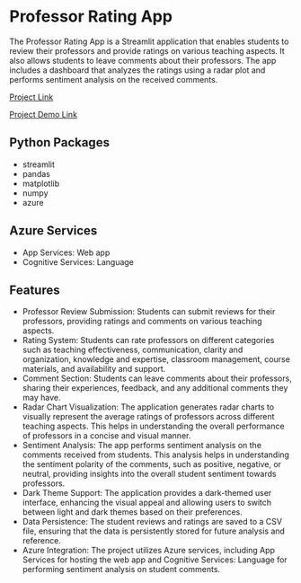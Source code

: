 # Professor Rating App
The Professor Rating App is a Streamlit application that enables students to review their professors and provide ratings on various teaching aspects. It also allows students to leave comments about their professors. The app includes a dashboard that analyzes the ratings using a radar plot and performs sentiment analysis on the received comments.

[Project Link](https://prof-review-analysis.azurewebsites.net)

[Project Demo Link](https://www.youtube.com/watch?v=NQE-mnKBWao)

## Python Packages
* streamlit
* pandas
* matplotlib
* numpy
* azure

## Azure Services
* App Services: Web app
* Cognitive Services: Language

## Features
* Professor Review Submission: Students can submit reviews for their professors, providing ratings and comments on various teaching aspects.
* Rating System: Students can rate professors on different categories such as teaching effectiveness, communication, clarity and organization, knowledge and expertise, classroom management, course materials, and availability and support.
* Comment Section: Students can leave comments about their professors, sharing their experiences, feedback, and any additional comments they may have.
* Radar Chart Visualization: The application generates radar charts to visually represent the average ratings of professors across different teaching aspects. This helps in understanding the overall performance of professors in a concise and visual manner.
* Sentiment Analysis: The app performs sentiment analysis on the comments received from students. This analysis helps in understanding the sentiment polarity of the comments, such as positive, negative, or neutral, providing insights into the overall student sentiment towards professors.
* Dark Theme Support: The application provides a dark-themed user interface, enhancing the visual appeal and allowing users to switch between light and dark themes based on their preferences.
* Data Persistence: The student reviews and ratings are saved to a CSV file, ensuring that the data is persistently stored for future analysis and reference.
* Azure Integration: The project utilizes Azure services, including App Services for hosting the web app and Cognitive Services: Language for performing sentiment analysis on student comments.
